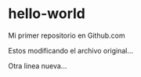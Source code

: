 # hello-world
Mi primer repositorio en Github.com

Estos modificando el archivo original...

Otra linea nueva...
